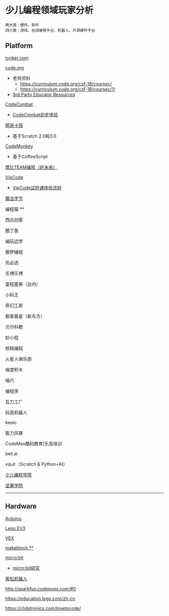 # 少儿编程领域玩家分析

<link rel="stylesheet" href="https://yanwei.github.io/auto-number-title.css" />

```text
两大类：硬件、软件
四小类：游戏、在线编程平台、机器人、开源硬件平台
```

## Platform

[tynker.com](https://www.tynker.com)

[code.org](https://code.org)

* 老师资料
  * https://curriculum.code.org/csf-18/coursec/
  * https://curriculum.code.org/csf-18/coursec/1/
* [3rd Party Educator Resources](https://code.org/educate/curriculum/3rd-party)

[CodeCombat](https://codecombat.com/)

* [CodeCombat初步体验](codecombat-first-sight.md)

[网易卡搭](https://kada.163.com/)

* 基于Scratch 2.0和3.0

[CodeMonkey](https://www.playcodemonkey.com/)

* 基于CoffeeScript

[摩比TEAM编程（好未来）](https://www.mobby.cn/beijing/course/index?query=10)

[VipCode](https://www.vipcode.com)

* [VipCode试听课体验流程](study-of-vipcode-demo-class.md)

[魔法字节](https://www.magicbyte.com)

编程猫 **

西瓜创客

酷丁鱼

编玩边学

傲梦编程

优必选

乐博乐博

童程童美（达内）

小码王

奇幻工房

极客晨星（新东方）

贝尔科教

妙小程

核桃编程

火星人俱乐部

维度积木

喵爪

编程侠

瓦力工厂

码高机器人

keelo

能力风暴

CodeMax酷码教育|乐高培训

bell.ai

vipJr（Scratch & Python+AI）

[少儿编程学院](http://edu.shaoerbc.org/)

[坚果学院](http://pmo365.cn/)

[](https://wecode.io/en/)

---

## Hardware

[Arduino](https://www.arduino.cc/)

[Lego EV3](https://www.lego.com/zh-cn/mindstorms)

[VEX](https://www.vexrobotics.com/)

[makeblock **](https://www.makeblock.com/)

[micro:bit](https://microbit.org/code/)

* [micro:bit研究](study-of-microbit.md)

[奥松机器人](http://www.alsrobot.cn/)

http://sparkfun.codepops.com/#0

https://education.lego.com/zh-cn

https://chibitronics.com/lovetocode/
